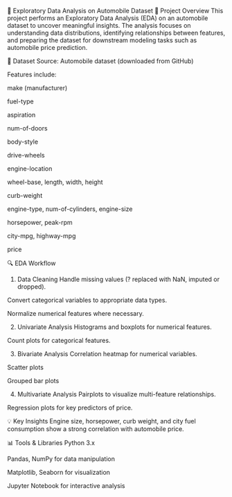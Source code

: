 🚗 Exploratory Data Analysis on Automobile Dataset
📌 Project Overview
This project performs an Exploratory Data Analysis (EDA) on an automobile dataset to uncover meaningful insights. The analysis focuses on understanding data distributions, identifying relationships between features, and preparing the dataset for downstream modeling tasks such as automobile price prediction.

📂 Dataset
Source: Automobile dataset (downloaded from GitHub)

Features include:

make (manufacturer)

fuel-type

aspiration

num-of-doors

body-style

drive-wheels

engine-location

wheel-base, length, width, height

curb-weight

engine-type, num-of-cylinders, engine-size

horsepower, peak-rpm

city-mpg, highway-mpg

price

🔍 EDA Workflow
1. Data Cleaning
Handle missing values (? replaced with NaN, imputed or dropped).

Convert categorical variables to appropriate data types.

Normalize numerical features where necessary.

2. Univariate Analysis
Histograms and boxplots for numerical features.

Count plots for categorical features.

3. Bivariate Analysis
Correlation heatmap for numerical variables.

Scatter plots

Grouped bar plots 

4. Multivariate Analysis
Pairplots to visualize multi-feature relationships.

Regression plots for key predictors of price.

💡 Key Insights
Engine size, horsepower, curb weight, and city fuel consumption show a strong correlation with automobile price.


📊 Tools & Libraries
Python 3.x

Pandas, NumPy for data manipulation

Matplotlib, Seaborn for visualization

Jupyter Notebook for interactive analysis
